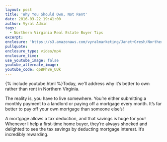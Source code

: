 ```yaml
---
layout: post
title: 'Why You Should Own, Not Rent'
date: 2016-03-22 19:41:00
author: Vyral Admin
tags:
  - Northern Virginia Real Estate Buyer Tips
excerpt:
enclosure: 'https://s3.amazonaws.com/vyralmarketing/Janet+Gresh/Northern+Virginia+Real+Estate+Agent-+Should+You+Rent+or+Buy%253F.mp4'
pullquote:
enclosure_type: video/mp4
enclosure_time:
use_youtube_image: false
youtube_alternate_image:
youtube_code: q6BPh8e_UUk
---
```



{% include youtube.html %}Today, we’ll address why it’s better to own rather than rent in Northern Virginia.

The reality is, you have to live somewhere. You’re either submitting a monthly payment to a landlord or paying off a mortgage every month. It’s far better to pay off your own mortgage than someone else’s!

A mortgage allows a tax deduction, and that savings is huge for you! Whenever I help a first-time home buyer, they’re always shocked and delighted to see the tax savings by deducting mortgage interest. It’s incredibly rewarding.